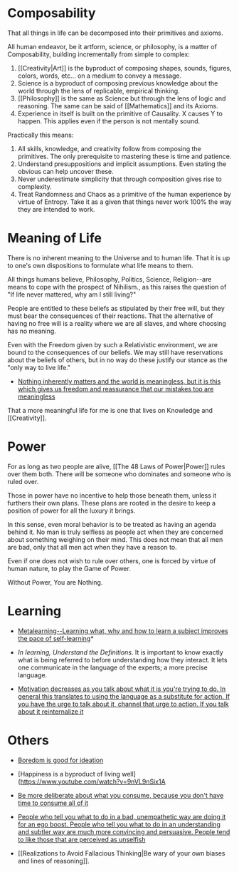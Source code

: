 # Composability
That all things in life can be decomposed into their primitives and axioms.

All human endeavor, be it artform, science, or philosophy, is a matter of Composability, building incrementally from simple to complex: 
1. [[Creativity|Art]] is the byproduct of composing shapes, sounds, figures, colors, words, etc... on a medium to convey a message.
2. Science is a byproduct of composing previous knowledge about the world through the lens of replicable, empirical thinking.
3. [[Philosophy]] is the same as Science but through the lens of logic and reasoning. The same can be said of [[Mathematics]] and its Axioms. 
4. Experience in itself is built on the primitive of Causality. X causes Y to happen. This applies even if the person is not mentally sound.

Practically this means: 
1. All skills, knowledge, and creativity follow from composing the primitives. The only prerequisite to mastering these is time and patience. 
2. Understand presuppositions and implicit assumptions. Even stating the obvious can help uncover these.
3. Never underestimate simplicity that through composition gives rise to complexity. 
4. Treat Randomness and Chaos as a primitive of the human experience by virtue of Entropy. Take it as a given that things never work 100% the way they are intended to work.

# Meaning of Life
There is no inherent meaning to the Universe and to human life. That it is up to one's own dispositions to formulate what life means to them.

All things humans believe, Philosophy, Politics, Science, Religion--are means to cope with the prospect of Nihilism., as this raises the question of "If life never mattered, why am I still living?" 

People are entitled to these beliefs as stipulated by their free will, but they must bear the consequences of their reactions. That the alternative of having no free will is a reality where we are all slaves, and where choosing has no meaning.

Even with the Freedom given by such a Relativistic environment, we are bound to the consequences of our beliefs. We may still have reservations about the beliefs of others, but in no way do these justify our stance as the "only way to live life."

* [Nothing inherently matters and the world is meaningless, but it is this which gives us freedom and reassurance that our mistakes too are meaningless](https://www.youtube.com/watch?v=HPSl4qRPuxc)

That a more meaningful life for me is one that lives on Knowledge and [[Creativity]].
# Power
For as long as two people are alive, [[The 48 Laws of Power|Power]] rules over them both. There will be someone who dominates and someone who is ruled over. 

Those in power have no incentive to help those beneath them, unless it furthers their own plans. These plans are rooted in the desire to keep a position of power for all the luxury it brings. 

In this sense, even moral behavior is to be treated as having an agenda behind it. No man is truly selfless as people act when they are concerned about something weighing on their mind.  This does not mean that all men are bad, only that all men act when they have a reason to.

Even if one does not wish to rule over others, one is forced by virtue of human nature, to play the Game of Power. 

Without Power, You are Nothing.

# Learning
* [Metalearning--Learning what, why and how to learn a subject improves the pace of self-learning](https://www.youtube.com/watch?v=NuTU9YFqZqQ)*

* *In learning, Understand the Definitions*. It is important to know exactly what is being referred to before understanding how they interact. It lets one communicate in the language of the experts; a more precise language.

* [Motivation decreases as you talk about what it is you're trying to do. In general this translates to using the language as a substitute for action. If you have the urge to talk about it, channel that urge to action. If you talk about it reinternalize it](https://www.youtube.com/watch?v=uDDeves6Crs)
# Others
* [Boredom is good for ideation](https://www.youtube.com/watch?v=aEU948cm2k8)
* [Happiness is a byproduct of living well](https://www.youtube.com/watch?v=9nVL9nSix1A

* [Be more deliberate about what you consume, because you don't have time to consume all of it](https://www.youtube.com/watch?v=wyoNGSKWIaw)

* [People who tell you what to do in a bad, unempathetic way are doing it for an ego boost. People who tell you what to do in an understanding and subtler way are much more convincing and persuasive. People tend to like those that are perceived as unselfish](https://www.youtube.com/watch?v=vB9wQt_l62w)

* [[Realizations to Avoid Fallacious Thinking|Be wary of your own biases and lines of reasoning]].